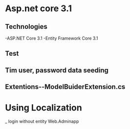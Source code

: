 # Asp.net core 3.1
## Technologies
-ASP.NET Core 3.1
-Entity Framework Core 3.1
## Test
## Tim user, password data seeding
## Extentions--ModelBuiderExtension.cs
# Using Localization
_ login without entity Web.Adminapp
